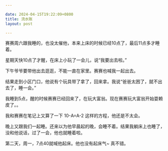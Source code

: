 ```yaml
---

date: 2024-04-15T19:22:09+0800
title: 流水账
layout: post

---
```


赛赛周六跟我睡的，也没太催他，本来上床的时候已经10点了，最后11点多才睡着。

星期天快10点了才醒，在床上小玩了一会儿，说“我要出去啦。”

下午爷爷要带他出去逛逛，不能一直在家里。赛赛也喊我一起出去。

结果走到小区门口，他说有个玩具带了拿了，回来拿。我说“爸爸太困了，就不出去了，睡一会。”

我睡到5点，醒的时候赛赛已经回来了，在玩大富翁。现在赛赛玩大富翁开始耍赖皮了。。

我和赛赛在笔记上又算了一下 10-A=A-2 这样的方程，他还是不太会。

晚上又跟我们一起睡。还来以为他早晨起的晚，会睡不着。结果我躺床上也睡了，没和他说话，过了一会，他也就睡着啦。

第二天，周一，7点40就喊他起床。他也没有起床气~ 真不错。
